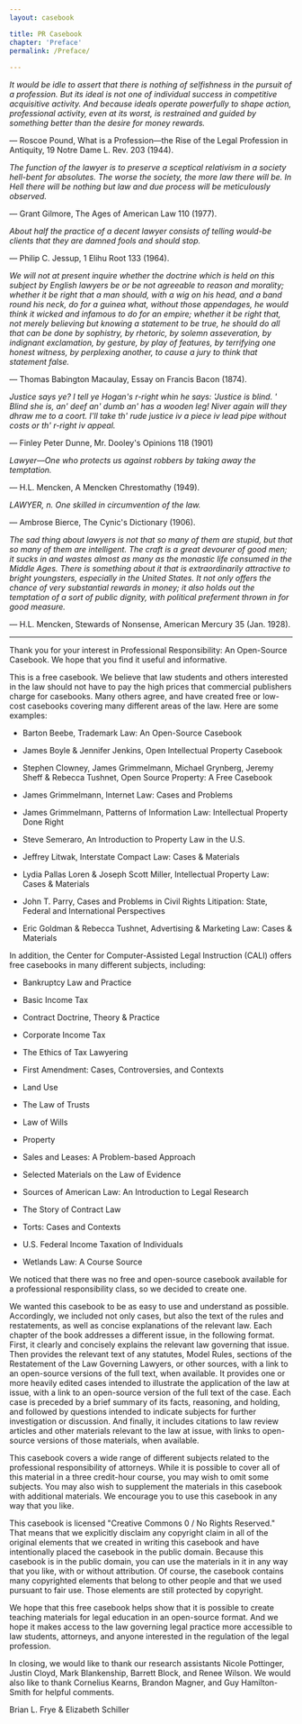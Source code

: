 ```yaml
---
layout: casebook

title: PR Casebook
chapter: 'Preface'
permalink: /Preface/
  
---
```


<div class="casebook-preface-quotes">

_It would be idle to assert that there is nothing of selfishness in the pursuit of a profession. But its ideal is not one of individual success in competitive acquisitive activity. And because ideals operate powerfully to shape action, professional activity, even at its worst, is restrained and guided by something better than the desire for money rewards._

— Roscoe Pound, What is a Profession—the Rise of the Legal Profession in Antiquity, 19 Notre Dame L. Rev. 203 (1944).

_The function of the lawyer is to preserve a sceptical relativism in a society hell-bent for absolutes. The worse the society, the more law there will be. In Hell there will be nothing but law and due process will be meticulously observed._ 

— Grant Gilmore, The Ages of American Law 110 (1977). 

_About half the practice of a decent lawyer consists of telling would-be clients that they are damned fools and should stop._

— Philip C. Jessup, 1 Elihu Root 133 (1964).

_We will not at present inquire whether the doctrine which is held on this subject by English lawyers be or be not agreeable to reason and morality; whether it be right that a man should, with a wig on his head, and a band round his neck, do for a guinea what, without those appendages, he would think it wicked and infamous to do for an empire; whether it be right that, not merely believing but knowing a statement to be true, he should do all that can be done by sophistry, by rhetoric, by solemn asseveration, by indignant exclamation, by gesture, by play of features, by terrifying one honest witness, by perplexing another, to cause a jury to think that statement false._

— Thomas Babington Macaulay, Essay on Francis Bacon (1874).

_Justice says ye? I tell ye Hogan's r-right whin he says: 'Justice is blind. ' Blind she is, an' deef an' dumb an' has a wooden leg! Niver again will they dhraw me to a coort. I'll take th' rude justice iv a piece iv lead pipe without costs or th' r-right iv appeal._

— Finley Peter Dunne, Mr. Dooley's Opinions 118 (1901)

_Lawyer—One who protects us against robbers by taking away the temptation._

— H.L. Mencken, A Mencken Chrestomathy (1949).

_LAWYER, n. One skilled in circumvention of the law._

— Ambrose Bierce, The Cynic's Dictionary (1906). 

_The sad thing about lawyers is not that so many of them are stupid, but that so many of them are intelligent. The craft is a great devourer of good men; it sucks in and wastes almost as many as the monastic life consumed in the Middle Ages. There is something about it that is extraordinarily attractive to bright youngsters, especially in the United States. It not only offers the chance of very substantial rewards in money; it also holds out the temptation of a sort of public dignity, with political preferment thrown in for good measure._

— H.L. Mencken, Stewards of Nonsense, American Mercury 35 (Jan. 1928). 

</div>

--- 

Thank you for your interest in Professional Responsibility: An Open-Source Casebook. We hope that you find it useful and informative. 

This is a free casebook. We believe that law students and others interested in the law should not have to pay the high prices that commercial publishers charge for casebooks. Many others agree, and have created free or low-cost casebooks covering many different areas of the law. Here are some examples: 

- Barton Beebe, Trademark Law: An Open-Source Casebook 

- James Boyle & Jennifer Jenkins, Open Intellectual Property Casebook 

- Stephen Clowney, James Grimmelmann, Michael Grynberg, Jeremy Sheff & Rebecca Tushnet, Open Source Property: A Free Casebook 

- James Grimmelmann, Internet Law: Cases and Problems 

- James Grimmelmann, Patterns of Information Law: Intellectual Property Done Right 

- Steve Semeraro, An Introduction to Property Law in the U.S. 

- Jeffrey Litwak, Interstate Compact Law: Cases & Materials 

- Lydia Pallas Loren & Joseph Scott Miller, Intellectual Property Law: Cases & Materials 

- John T. Parry, Cases and Problems in Civil Rights Litipation: State, Federal and International Perspectives 

- Eric Goldman & Rebecca Tushnet, Advertising & Marketing Law: Cases & Materials 

In addition, the Center for Computer-Assisted Legal Instruction (CALI) offers free casebooks in many different subjects, including: 

- Bankruptcy Law and Practice 

- Basic Income Tax 

- Contract Doctrine, Theory & Practice 

- Corporate Income Tax 

- The Ethics of Tax Lawyering 

- First Amendment: Cases, Controversies, and Contexts 

- Land Use 

- The Law of Trusts 

- Law of Wills 

- Property 

- Sales and Leases: A Problem-based Approach 

- Selected Materials on the Law of Evidence 

- Sources of American Law: An Introduction to Legal Research 

- The Story of Contract Law 

- Torts: Cases and Contexts 

- U.S. Federal Income Taxation of Individuals 

- Wetlands Law: A Course Source 

We noticed that there was no free and open-source casebook available for a professional responsibility class, so we decided to create one. 

We wanted this casebook to be as easy to use and understand as possible. Accordingly, we included not only cases, but also the text of the rules and restatements, as well as concise explanations of the relevant law. Each chapter of the book addresses a different issue, in the following format. First, it clearly and concisely explains the relevant law governing that issue. Then provides the relevant text of any statutes, Model Rules, sections of the Restatement of the Law Governing Lawyers, or other sources, with a link to an open-source versions of the full text, when available. It provides one or more heavily edited cases intended to illustrate the application of the law at issue, with a link to an open-source version of the full text of the case. Each case is preceded by a brief summary of its facts, reasoning, and holding, and followed by questions intended to indicate subjects for further investigation or discussion. And finally, it includes citations to law review articles and other materials relevant to the law at issue, with links to open-source versions of those materials, when available. 

This casebook covers a wide range of different subjects related to the professional responsibility of attorneys. While it is possible to cover all of this material in a three credit-hour course, you may wish to omit some subjects. You may also wish to supplement the materials in this casebook with additional materials. We encourage you to use this casebook in any way that you like. 

This casebook is licensed "Creative Commons 0 / No Rights Reserved." That means that we explicitly disclaim any copyright claim in all of the original elements that we created in writing this casebook and have intentionally placed the casebook in the public domain. Because this casebook is in the public domain, you can use the materials in it in any way that you like, with or without attribution. Of course, the casebook contains many copyrighted elements that belong to other people and that we used pursuant to fair use. Those elements are still protected by copyright. 

We hope that this free casebook helps show that it is possible to create teaching materials for legal education in an open-source format. And we hope it makes access to the law governing legal practice more accessible to law students, attorneys, and anyone interested in the regulation of the legal profession. 

In closing, we would like to thank our research assistants Nicole Pottinger, Justin Cloyd, Mark Blankenship, Barrett Block, and Renee Wilson. We would also like to thank Cornelius Kearns, Brandon Magner, and Guy Hamilton-Smith for helpful comments.

Brian L. Frye & Elizabeth Schiller 

